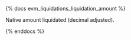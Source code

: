 {% docs evm_liquidations_liquidation_amount %}

Native amount liquidated (decimal adjusted).

{% enddocs %}
